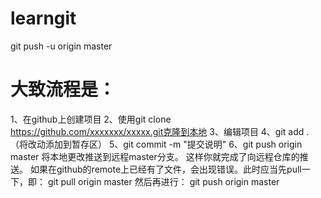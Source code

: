 # learngit
git push -u origin master
# 大致流程是：
1、在github上创建项目
2、使用git clone https://github.com/xxxxxxx/xxxxx.git克隆到本地
3、编辑项目
4、git add . （将改动添加到暂存区）
5、git commit -m "提交说明"
6、git push origin master 将本地更改推送到远程master分支。
这样你就完成了向远程仓库的推送。
如果在github的remote上已经有了文件，会出现错误。此时应当先pull一下，即：
git pull origin master
然后再进行：
git push origin master